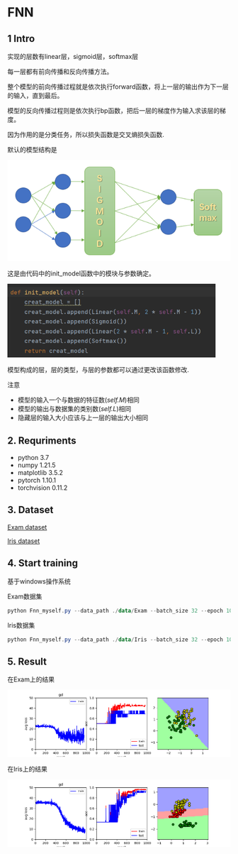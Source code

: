 # FNN

## 1 Intro

实现的层数有linear层，sigmoid层，softmax层

每一层都有前向传播和反向传播方法。

整个模型的前向传播过程就是依次执行forward函数，将上一层的输出作为下一层的输入，直到最后。

模型的反向传播过程则是依次执行bp函数，把后一层的梯度作为输入求该层的梯度。

因为作用的是分类任务，所以损失函数是交叉熵损失函数.

默认的模型结构是

<img src="model.png" alt="model" style="zoom:100%;" />

这是由代码中的init_model函数中的模块与参数确定。

<img src='init_model.png' style="zoom: 80%;" >

模型构成的层，层的类型，与层的参数都可以通过更改该函数修改.

注意

* 模型的输入一个与数据的特征数(*self.M*)相同
* 模型的输出与数据集的类别数(*self.L*)相同
* 隐藏层的输入大小应该与上一层的输出大小相同
## 2. Requriments

* python 3.7
* numpy 1.21.5
* matplotlib 3.5.2
* pytorch 1.10.1
* torchvision 0.11.2
## 3. Dataset

[Exam dataset](http://www.nustm.cn/member/rxia/ml/data/Exam.zip)

[Iris dataset](http://www.nustm.cn/member/rxia/ml/data/Iris.zip)

## 4. Start training

基于windows操作系统

Exam数据集

```powershell
python Fnn_myself.py --data_path ./data/Exam --batch_size 32 --epoch 1000
```

Iris数据集

```powershell
python Fnn_myself.py --data_path ./data/Iris --batch_size 32 --epoch 1000
```



## 5. Result

在Exam上的结果

<img src='Figure_2.png'>

在Iris上的结果

<img src='Figure_1.png'>
